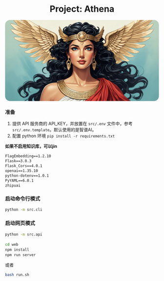 <h1 style="text-align: center">Project: Athena</h1>


<img src="web/public/home.png" style="border-radius: 16px; margin: 0 auto; max-height: 400px; display: block;"/>

### 准备

1. 提供 API 服务商的 API_KEY，并放置在 `src/.env` 文件中，参考 `src/.env.template`。默认使用的是智谱AI。
2. 配置 python 环境 `pip install -r requirements.txt`

**如果不启用知识库，可以jin**

```
FlagEmbedding==1.2.10
Flask==3.0.3
Flask_Cors==4.0.1
openai==1.35.10
python-dotenv==1.0.1
PyYAML==6.0.1
zhipuai
```


### 启动命令行模式

```bash
python -m src.cli
```

### 启动网页模式

```bash
python -m src.api

cd web
npm install
npm run server
```

或者

```bash
bash run.sh
```


